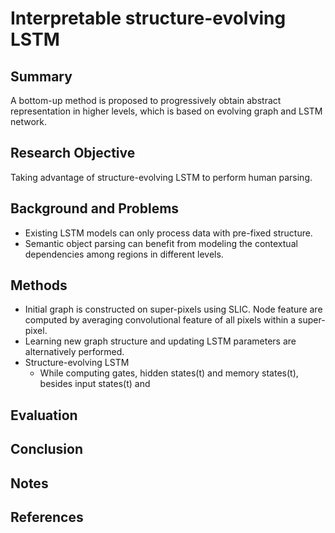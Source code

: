 # Interpretable structure-evolving LSTM
## Summary
A bottom-up method is proposed to progressively obtain abstract representation in higher levels, which is based on evolving graph and LSTM network.
## Research Objective
Taking advantage of structure-evolving LSTM to perform human parsing.
## Background and Problems
- Existing LSTM models can only process data with pre-fixed structure.
- Semantic object parsing can benefit from modeling the contextual dependencies among regions in different levels.
## Methods
- Initial graph is constructed on super-pixels using SLIC. Node feature are computed by averaging convolutional feature of all pixels within a super-pixel.
- Learning new graph structure and updating LSTM parameters are alternatively performed.
- Structure-evolving LSTM
	- While computing gates, hidden states(t) and memory states(t), besides input states(t) and 
## Evaluation

## Conclusion

## Notes

## References
<!--stackedit_data:
eyJoaXN0b3J5IjpbLTMzODIzNzI3LDIxMzcyMDI1NDcsLTQ4NT
I0MzIxOCwtMTEwNTUyNTMyMiw0MjAzNDMzNjYsLTk2ODMzOTQy
OSwzNTAyMTgwNzFdfQ==
-->